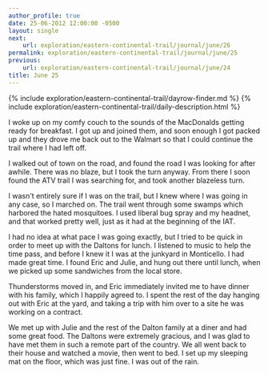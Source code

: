 ```yaml
---
author_profile: true
date: 25-06-2012 12:00:00 -0500
layout: single
next:
    url: exploration/eastern-continental-trail/journal/june/26
permalink: exploration/eastern-continental-trail/journal/june/25
previous:
    url: exploration/eastern-continental-trail/journal/june/24
title: June 25
---
```

{% include exploration/eastern-continental-trail/dayrow-finder.md %}
{% include exploration/eastern-continental-trail/daily-description.html %}

I woke up on my comfy couch to the sounds of the MacDonalds getting ready for breakfast. I got up and joined them, and soon enough I got packed up and they drove me back out to the Walmart so that I could continue the trail where I had left off.

I walked out of town on the road, and found the road I was looking for after awhile. There was no blaze, but I took the turn anyway. From there I soon found the ATV trail I was searching for, and took another blazeless turn.

I wasn't entirely sure if I was on the trail, but I knew where I was going in any case, so I marched on. The trail went through some swamps which harbored the hated mosquitoes. I used liberal bug spray and my headnet, and that worked pretty well, just as it had at the beginning of the IAT.

I had no idea at what pace I was going exactly, but I tried to be quick in order to meet up with the Daltons for lunch. I listened to music to help the time pass, and before I knew it I was at the junkyard in Monticello. I had made great time. I found Eric and Julie, and hung out there until lunch, when we picked up some sandwiches from the local store.

Thunderstorms moved in, and Eric immediately invited me to have dinner with his family, which I happily agreed to. I spent the rest of the day hanging out with Eric at the yard, and taking a trip with him over to a site he was working on a contract.

We met up with Julie and the rest of the Dalton family at a diner and had some great food. The Daltons were extremely gracious, and I was glad to have met them in such a remote part of the country. We all went back to their house and watched a movie, then went to bed. I set up my sleeping mat on the floor, which was just fine. I was out of the rain.